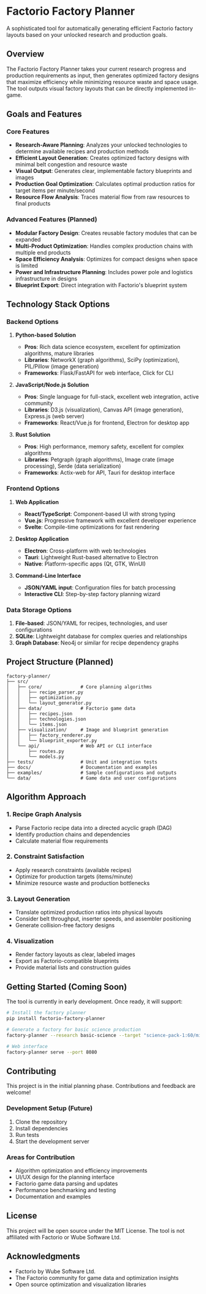 # Factorio Factory Planner

A sophisticated tool for automatically generating efficient Factorio factory layouts based on your unlocked research and production goals.

## Overview

The Factorio Factory Planner takes your current research progress and production requirements as input, then generates optimized factory designs that maximize efficiency while minimizing resource waste and space usage. The tool outputs visual factory layouts that can be directly implemented in-game.

## Goals and Features

### Core Features
- **Research-Aware Planning**: Analyzes your unlocked technologies to determine available recipes and production methods
- **Efficient Layout Generation**: Creates optimized factory designs with minimal belt congestion and resource waste
- **Visual Output**: Generates clear, implementable factory blueprints and images
- **Production Goal Optimization**: Calculates optimal production ratios for target items per minute/second
- **Resource Flow Analysis**: Traces material flow from raw resources to final products

### Advanced Features (Planned)
- **Modular Factory Design**: Creates reusable factory modules that can be expanded
- **Multi-Product Optimization**: Handles complex production chains with multiple end products
- **Space Efficiency Analysis**: Optimizes for compact designs when space is limited
- **Power and Infrastructure Planning**: Includes power pole and logistics infrastructure in designs
- **Blueprint Export**: Direct integration with Factorio's blueprint system

## Technology Stack Options

### Backend Options
1. **Python-based Solution**
   - **Pros**: Rich data science ecosystem, excellent for optimization algorithms, mature libraries
   - **Libraries**: NetworkX (graph algorithms), SciPy (optimization), PIL/Pillow (image generation)
   - **Frameworks**: Flask/FastAPI for web interface, Click for CLI

2. **JavaScript/Node.js Solution**
   - **Pros**: Single language for full-stack, excellent web integration, active community
   - **Libraries**: D3.js (visualization), Canvas API (image generation), Express.js (web server)
   - **Frameworks**: React/Vue.js for frontend, Electron for desktop app

3. **Rust Solution**
   - **Pros**: High performance, memory safety, excellent for complex algorithms
   - **Libraries**: Petgraph (graph algorithms), Image crate (image processing), Serde (data serialization)
   - **Frameworks**: Actix-web for API, Tauri for desktop interface

### Frontend Options
1. **Web Application**
   - **React/TypeScript**: Component-based UI with strong typing
   - **Vue.js**: Progressive framework with excellent developer experience
   - **Svelte**: Compile-time optimizations for fast rendering

2. **Desktop Application**
   - **Electron**: Cross-platform with web technologies
   - **Tauri**: Lightweight Rust-based alternative to Electron
   - **Native**: Platform-specific apps (Qt, GTK, WinUI)

3. **Command-Line Interface**
   - **JSON/YAML input**: Configuration files for batch processing
   - **Interactive CLI**: Step-by-step factory planning wizard

### Data Storage Options
1. **File-based**: JSON/YAML for recipes, technologies, and user configurations
2. **SQLite**: Lightweight database for complex queries and relationships
3. **Graph Database**: Neo4j or similar for recipe dependency graphs

## Project Structure (Planned)

```
factory-planner/
├── src/
│   ├── core/              # Core planning algorithms
│   │   ├── recipe_parser.py
│   │   ├── optimization.py
│   │   └── layout_generator.py
│   ├── data/              # Factorio game data
│   │   ├── recipes.json
│   │   ├── technologies.json
│   │   └── items.json
│   ├── visualization/     # Image and blueprint generation
│   │   ├── factory_renderer.py
│   │   └── blueprint_exporter.py
│   └── api/               # Web API or CLI interface
│       ├── routes.py
│       └── models.py
├── tests/                 # Unit and integration tests
├── docs/                  # Documentation and examples
├── examples/              # Sample configurations and outputs
└── data/                  # Game data and user configurations
```

## Algorithm Approach

### 1. Recipe Graph Analysis
- Parse Factorio recipe data into a directed acyclic graph (DAG)
- Identify production chains and dependencies
- Calculate material flow requirements

### 2. Constraint Satisfaction
- Apply research constraints (available recipes)
- Optimize for production targets (items/minute)
- Minimize resource waste and production bottlenecks

### 3. Layout Generation
- Translate optimized production ratios into physical layouts
- Consider belt throughput, inserter speeds, and assembler positioning
- Generate collision-free factory designs

### 4. Visualization
- Render factory layouts as clear, labeled images
- Export as Factorio-compatible blueprints
- Provide material lists and construction guides

## Getting Started (Coming Soon)

The tool is currently in early development. Once ready, it will support:

```bash
# Install the factory planner
pip install factorio-factory-planner

# Generate a factory for basic science production
factory-planner --research basic-science --target "science-pack-1:60/min"

# Web interface
factory-planner serve --port 8080
```

## Contributing

This project is in the initial planning phase. Contributions and feedback are welcome! 

### Development Setup (Future)
1. Clone the repository
2. Install dependencies
3. Run tests
4. Start the development server

### Areas for Contribution
- Algorithm optimization and efficiency improvements
- UI/UX design for the planning interface
- Factorio game data parsing and updates
- Performance benchmarking and testing
- Documentation and examples

## License

This project will be open source under the MIT License. The tool is not affiliated with Factorio or Wube Software Ltd.

## Acknowledgments

- Factorio by Wube Software Ltd.
- The Factorio community for game data and optimization insights
- Open source optimization and visualization libraries